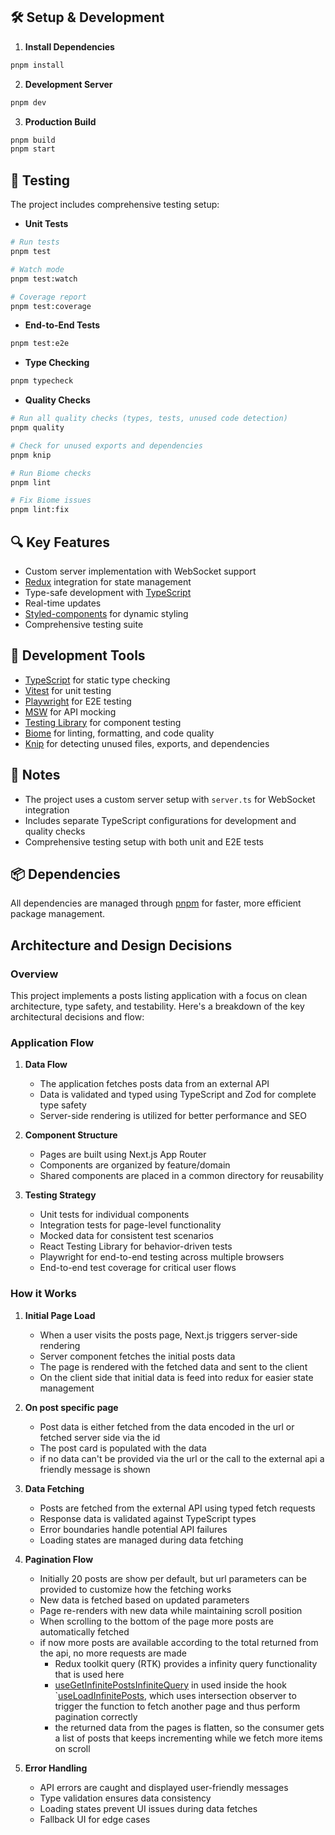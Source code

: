 ## 🛠️ Setup & Development

1. **Install Dependencies**

```bash
pnpm install
```

2. **Development Server**

```bash
pnpm dev
```

3. **Production Build**

```bash
pnpm build
pnpm start
```

## 🧪 Testing

The project includes comprehensive testing setup:

- **Unit Tests**

```bash
# Run tests
pnpm test

# Watch mode
pnpm test:watch

# Coverage report
pnpm test:coverage
```

- **End-to-End Tests**

```bash
pnpm test:e2e
```

- **Type Checking**

```bash
pnpm typecheck
```

- **Quality Checks**

```bash
# Run all quality checks (types, tests, unused code detection)
pnpm quality

# Check for unused exports and dependencies
pnpm knip

# Run Biome checks
pnpm lint

# Fix Biome issues
pnpm lint:fix
```

## 🔍 Key Features

- Custom server implementation with WebSocket support
- [Redux](https://redux.js.org/) integration for state management
- Type-safe development with [TypeScript](https://www.typescriptlang.org/)
- Real-time updates
- [Styled-components](https://styled-components.com/) for dynamic styling
- Comprehensive testing suite

## 🧰 Development Tools

- [TypeScript](https://www.typescriptlang.org/) for static type checking
- [Vitest](https://vitest.dev/) for unit testing
- [Playwright](https://playwright.dev/) for E2E testing
- [MSW](https://mswjs.io/) for API mocking
- [Testing Library](https://testing-library.com/) for component testing
- [Biome](https://biomejs.dev/) for linting, formatting, and code quality
- [Knip](https://knip.dev/) for detecting unused files, exports, and dependencies

## 📝 Notes

- The project uses a custom server setup with `server.ts` for WebSocket integration
- Includes separate TypeScript configurations for development and quality checks
- Comprehensive testing setup with both unit and E2E tests

## 📦 Dependencies

All dependencies are managed through [pnpm](https://pnpm.io/) for faster, more efficient package management.

## Architecture and Design Decisions

### Overview

This project implements a posts listing application with a focus on clean architecture, type safety, and testability. Here's a breakdown of the key architectural decisions and flow:

### Application Flow

1. **Data Flow**

   - The application fetches posts data from an external API
   - Data is validated and typed using TypeScript and Zod for complete type safety
   - Server-side rendering is utilized for better performance and SEO

2. **Component Structure**

   - Pages are built using Next.js App Router
   - Components are organized by feature/domain
   - Shared components are placed in a common directory for reusability

3. **Testing Strategy**
   - Unit tests for individual components
   - Integration tests for page-level functionality
   - Mocked data for consistent test scenarios
   - React Testing Library for behavior-driven tests
   - Playwright for end-to-end testing across multiple browsers
   - End-to-end test coverage for critical user flows

### How it Works

1. **Initial Page Load**

   - When a user visits the posts page, Next.js triggers server-side rendering
   - Server component fetches the initial posts data
   - The page is rendered with the fetched data and sent to the client
   - On the client side that initial data is feed into redux for easier state management

2. **On post specific page**

   - Post data is either fetched from the data encoded in the url or fetched server side via the id
   - The post card is populated with the data
   - if no data can't be provided via the url or the call to the external api a friendly message is shown

3. **Data Fetching**

   - Posts are fetched from the external API using typed fetch requests
   - Response data is validated against TypeScript types
   - Error boundaries handle potential API failures
   - Loading states are managed during data fetching

4. **Pagination Flow**

   - Initially 20 posts are show per default, but url parameters can be provided to customize how the fetching works
   - New data is fetched based on updated parameters
   - Page re-renders with new data while maintaining scroll position
   - When scrolling to the bottom of the page more posts are automatically fetched
   - if now more posts are available according to the total returned from the api, no more requests are made
     - Redux toolkit query (RTK) provides a infinity query functionality that is used here
     - [useGetInfinitePostsInfiniteQuery](lib/features/posts/postsApiSlice.ts) in used inside the hook `[useLoadInfinitePosts](lib/hooks/useLoadInfinitePosts.ts), which uses intersection observer to trigger the function to fetch another page and thus perform pagination correctly
     - the returned data from the pages is flatten, so the consumer gets a list of posts that keeps incrementing while we fetch more items on scroll

5. **Error Handling**
   - API errors are caught and displayed user-friendly messages
   - Type validation ensures data consistency
   - Loading states prevent UI issues during data fetches
   - Fallback UI for edge cases
